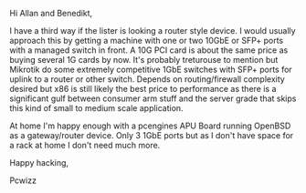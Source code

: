 Hi Allan and Benedikt,

I have a third way if the lister is looking a router style device. I would usually approach this by getting a machine with one or two 10GbE or SFP+ ports with a managed switch in front. A 10G PCI card is about the same price as buying several 1G cards by now. It's probably treturouse to mention but Mikrotik do some extremely competitive 1GbE switches with SFP+ ports for uplink to a router or other switch. Depends on routing/firewall complexity desired but x86 is still likely the best price to performance as there is a significant gulf between consumer arm stuff and the server grade that skips this kind of small to medium scale application.


At home I'm happy enough with a pcengines APU Board running OpenBSD as a gateway/router device. Only 3 1GbE ports but as I don't have space for a rack at home I don't need much more.

Happy hacking,

Pcwizz